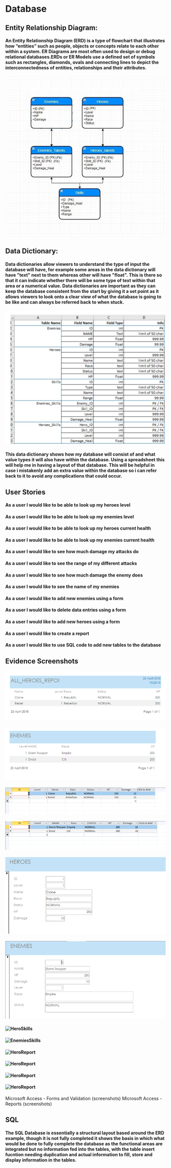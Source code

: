 # Database

## Entity Relationship Diagram:
#### An Entity Relationship Diagram (ERD) is a type of flowchart that illustrates how “entities” such as people, objects or concepts relate to each other within a system. ER Diagrams are most often used to design or debug relational databases.ERDs or ER Models use a defined set of symbols such as rectangles, diamonds, ovals and connecting lines to depict the interconnectedness of entities, relationships and their attributes.


![ERD](https://github.com/kap14275819/Database/blob/master/ERD.jpg)

## Data Dictionary:
#### Data dictionaries allow viewers to understand the type of input the database will have, for example some areas in the data dictionary will have "text" next to them whereas other will have "float". This is there so that it can indicate whether there will be some type of text within that area or a numerical value. Data dictionaries are important as they can keep the database consistent from the start by giving it a set point as it allows viewers to look onto a clear view of what the database is going to be like and can always be referred back to when stuck.

#### ![Data Dictionary](https://github.com/kap14275819/Database/blob/master/data%20dictionary.jpg)

#### This data dictionary shows how my database will consist of and what value types it will also have within the database. Using a spreadsheet this will help me in having a layout of that database. This will be helpful in case i mistakenly add an extra value within the database so i can refer back to it to avoid any complications that could occur.

## User Stories
#### As a user I would like to be able to look up my heroes level
#### As a user I would like to be able to look up my enemies level
#### As a user I would like to be able to look up my heroes current health
#### As a user I would like to be able to look up my enemies current health
#### As a user I would like to see how much damage my attacks do
#### As a user I would like to see the range of my different attacks
#### As a user I would like to see how much damage the enemy does
#### As a user I would like to see the name of my enemies
#### As a user I would like to add new enemies using a form
#### As a user I would like to delete data entries using a form
#### As a user I would like to add new heroes using a form
#### As a user I would like to create a report
#### As a user I would like to use SQL code to add new tables to the database

## Evidence Screenshots
#### ![HeroReport](https://github.com/kap14275819/Database/blob/master/images/hero%20report.PNG)
#### ![EnemiesReport](https://github.com/kap14275819/Database/blob/master/images/enemy%20report.PNG)
#### ![HeroTable](https://github.com/kap14275819/Database/blob/master/images/hero%20table.PNG)
#### ![EnemiesTable](https://github.com/kap14275819/Database/blob/master/images/enemy%20table.PNG)
#### ![HeroForm](https://github.com/kap14275819/Database/blob/master/images/hero%20form.PNG)
#### ![EnemiesForm](https://github.com/kap14275819/Database/blob/master/images/enemy%20form.PNG)
#### ![HeroSkills]()
#### ![EnemiesSkills]()
#### ![HeroReport]()
#### ![HeroReport]()
#### ![HeroReport]()
#### ![HeroReport]()

Microsoft Access - Forms and Validation (screenshots)
Microsoft Access - Reports (screenshots)

## SQL
#### The SQL Database is essentially a structural layout based around the ERD example, though it is not fully completed it shows the basis in which what would be done to fully complete the database as the functional areas are integrated but no information fed into the tables, with the table insert fucntion needing duplication and actual information to fill, store and display information in the tables.
